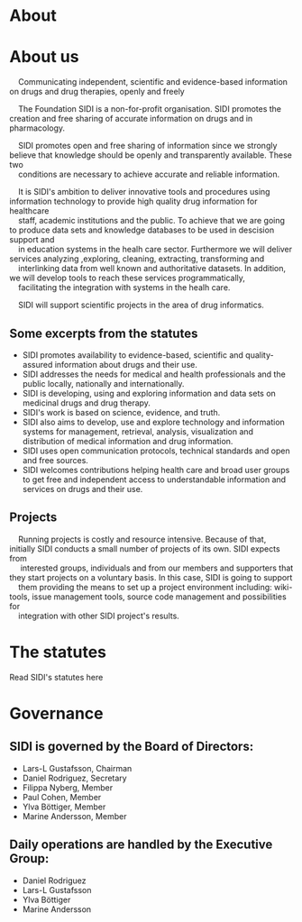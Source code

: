 # About



# About us

&nbsp;&nbsp;&nbsp;&nbsp;Communicating independent, scientific and evidence-based information on drugs and drug therapies, openly and freely

&nbsp;&nbsp;&nbsp;&nbsp;The Foundation SIDI is a non-for-profit organisation. SIDI promotes the creation and free sharing of accurate information on drugs and in pharmacology.

&nbsp;&nbsp;&nbsp;&nbsp;SIDI promotes open and free sharing of information since we strongly believe that knowledge should be openly and transparently available. These two <br>&nbsp;&nbsp;&nbsp;&nbsp;conditions are necessary to achieve accurate and reliable information.

&nbsp;&nbsp;&nbsp;&nbsp;It is SIDI's ambition to deliver innovative tools and procedures using information technology to provide high quality drug information for healthcare <br>&nbsp;&nbsp;&nbsp;&nbsp;staff, academic institutions and the public. To achieve that we are going to produce data sets and knowledge databases to be used in descision support and <br>&nbsp;&nbsp;&nbsp;&nbsp;in education systems in the healh care sector. Furthermore we will deliver services analyzing ,exploring, cleaning, extracting, transforming  and <br>&nbsp;&nbsp;&nbsp;&nbsp;interlinking data from well known and authoritative datasets. In addition, we will develop tools to reach these services programmatically,<br>&nbsp;&nbsp;&nbsp;&nbsp;facilitating the integration with systems in the healh care.

&nbsp;&nbsp;&nbsp;&nbsp;SIDI will support scientific projects in the area of drug informatics.

## Some excerpts from the statutes

 * SIDI promotes availability to evidence-based, scientific and quality-assured information about drugs and their use.
 * SIDI addresses the needs for medical and health professionals and the public locally, nationally and internationally.
 * SIDI is developing, using and exploring information and data sets on medicinal drugs and drug therapy.
 * SIDI's work is based on science, evidence, and truth.
 * SIDI also aims to develop, use and explore technology and information systems for management, retrieval, analysis, visualization and distribution of medical information and drug information.
 * SIDI uses open communication protocols, technical standards and open and free sources.
 * SIDI welcomes contributions helping health care and broad user groups to get free and independent access to understandable information and services on drugs and their use.

## Projects

&nbsp;&nbsp;&nbsp;&nbsp;Running projects is costly and resource intensive. Because of that, initially SIDI conducts a small number of projects of its own. SIDI expects from<br>&nbsp;&nbsp;&nbsp;&nbsp; interested groups, individuals and from our members and supporters that they start projects on a voluntary basis. In this case, SIDI is going to support<br> &nbsp;&nbsp;&nbsp;&nbsp;them providing the means to set up a project environment including: wiki-tools, issue management tools, source code management and possibilities for <br>&nbsp;&nbsp;&nbsp;&nbsp;integration with other SIDI project's results.

# The statutes

Read SIDI's statutes here

# Governance
## SIDI is governed by the Board of Directors:

 - Lars-L Gustafsson, Chairman
 - Daniel Rodriguez, Secretary
 - Filippa Nyberg, Member
 - Paul Cohen, Member
 - Ylva Böttiger, Member
 - Marine Andersson, Member

## Daily operations are handled by the Executive Group:

 - Daniel Rodriguez
 - Lars-L Gustafsson
 - Ylva Böttiger
 - Marine Andersson



